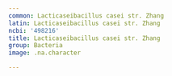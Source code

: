 ```yaml
---
common: Lacticaseibacillus casei str. Zhang
latin: Lacticaseibacillus casei str. Zhang
ncbi: '498216'
title: Lacticaseibacillus casei str. Zhang
group: Bacteria
image: .na.character

---
```


